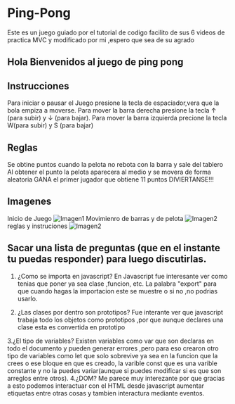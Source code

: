 # Ping-Pong
Este es un juego guiado por el tutorial de codigo facilito de sus 6 videos de practica MVC y modificado por mi ,espero que sea de su agrado

## Hola Bienvenidos al juego de ping pong

## Instrucciones
Para iniciar o pausar el Juego presione la tecla de espaciador,vera que la bola empiza a moverse.
Para mover la barra derecha presione la tecla  ↑ (para subir) y ↓ (para bajar).
Para mover la barra izquierda precione la tecla W(para subir) y S (para bajar)

## Reglas
Se obtine puntos cuando la pelota no rebota con la barra y sale del tablero
Al obtener el punto la pelota aparecera al medio y se movera de forma aleatoria
GANA el primer jugador que obtiene 11 puntos DIVIERTANSE!!!


## Imagenes 
Inicio de Juego
![Imagen1](1.png)
Movimienro de barras y de pelota
![Imagen2](3.png)
reglas y instruciones
![Imagen2](2.png)

## Sacar una lista de preguntas (que en el instante tu puedas responder) para luego discutirlas.

1. ¿Como se importa en javascript?
En Javascript fue interesante ver como tenias que poner ya sea clase ,funcion, etc. La palabra "export" para que cuando hagas la importacion este se muestre o si no ,no podrias usarlo.

2. ¿Las clases por dentro son prototipos?
Fue interante ver que javascript trabaja todo los objetos como prototipos ,por que aunque declares una clase esta es convertida en prototipo

3.¿El tipo de variables?
Existen variables como var que son declaras en todo el documento y pueden generar errores ,pero para eso crearon otro tipo de variables como let que solo sobrevive ya sea en la funcion que la crees o ese bloque en que es creado, la varible const que es una varible constante y no la puedes variar(aunque si puedes modificar si es que son arreglos entre otros).
4.¿DOM?
Me parece muy interezante por que gracias a esto podemos interactuar con el HTML desde javascript aumentar etiquetas entre otras cosas y tambien interactura mediante eventos.
